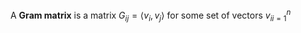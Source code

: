 A **Gram matrix** is a matrix $G_{ij} = \langle v_i, v_j \rangle$ for some set of vectors ${v_i}_{i=1}^n$
